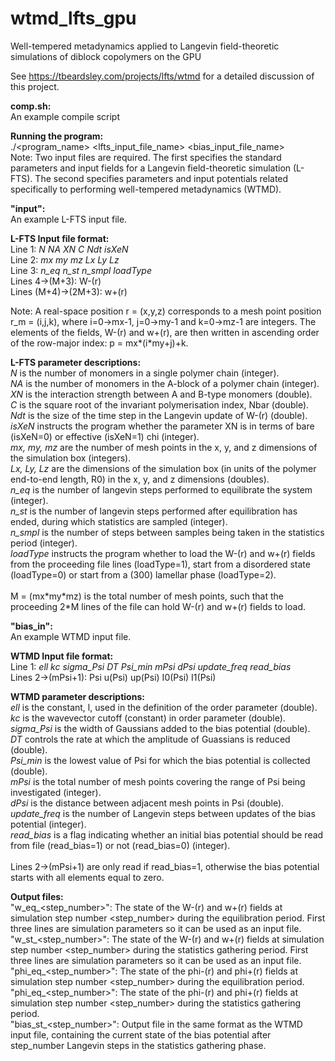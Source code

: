 # wtmd_lfts_gpu
Well-tempered metadynamics applied to Langevin field-theoretic simulations of diblock copolymers on the GPU

See https://tbeardsley.com/projects/lfts/wtmd for a detailed discussion of this project.<br>

<b>comp.sh:</b><br>
An example compile script

<b>Running the program:</b><br>
./<program_name> <lfts_input_file_name> <bias_input_file_name><br>
Note: Two input files are required. The first specifies the standard parameters and input fields for a Langevin field-theoretic simulation (L-FTS). The second specifies parameters and input potentials related specifically to performing well-tempered metadynamics (WTMD).

<b>"input":</b><br>
An example L-FTS input file.

<b>L-FTS Input file format:</b><br>
Line 1: <em>N NA XN C Ndt isXeN</em><br>
Line 2: <em>mx my mz Lx Ly Lz</em><br>
Line 3: <em>n_eq n_st n_smpl loadType</em><br>
Lines 4->(M+3): W-(r)<br>
Lines (M+4)->(2M+3): w+(r)<br>

Note: A real-space position r = (x,y,z) corresponds to a mesh point position r_m = (i,j,k), where i=0->mx-1, j=0->my-1 and k=0->mz-1 are integers. The elements of the fields, W-(r) and w+(r), are then written in ascending order of the row-major index: p = mx\*(i\*my+j)+k.

<b>L-FTS parameter descriptions:</b><br>
<em>N</em> is the number of monomers in a single polymer chain (integer).<br>
<em>NA</em> is the number of monomers in the A-block of a polymer chain (integer).<br>
<em>XN</em> is the interaction strength between A and B-type monomers (double).<br>
<em>C</em> is the square root of the invariant polymerisation index, Nbar (double).<br>
<em>Ndt</em> is the size of the time step in the Langevin update of W-(r) (double).<br>
<em>isXeN</em> instructs the program whether the parameter XN is in terms of bare (isXeN=0) or effective (isXeN=1) chi (integer).<br>
<em>mx, my, mz</em> are the number of mesh points in the x, y, and z dimensions of the simulation box (integers).<br>
<em>Lx, Ly, Lz</em> are the dimensions of the simulation box (in units of the polymer end-to-end length, R0) in the x, y, and z dimensions (doubles).<br>
<em>n_eq</em> is the number of langevin steps performed to equilibrate the system (integer).<br>
<em>n_st</em> is the number of langevin steps performed after equilibration has ended, during which statistics are sampled (integer).<br>
<em>n_smpl</em> is the number of steps between samples being taken in the statistics period (integer).<br>
<em>loadType</em> instructs the program whether to load the W-(r) and w+(r) fields from the proceeding file lines (loadType=1), start from a disordered state (loadType=0) or start from a (300) lamellar phase (loadType=2).<br><br>
M = (mx\*my\*mz) is the total number of mesh points, such that the proceeding 2*M lines of the file can hold W-(r) and w+(r) fields to load.<br>

<b>"bias_in":</b><br>
An example WTMD input file.

<b>WTMD Input file format:</b><br>
Line 1: <em>ell kc sigma_Psi DT Psi_min mPsi dPsi update_freq read_bias</em><br>
Lines 2->(mPsi+1): Psi u(Psi) up(Psi) I0(Psi) I1(Psi)<br>

<b>WTMD parameter descriptions:</b><br>
<em>ell</em> is the constant, l, used in the definition of the order parameter (double).<br>
<em>kc</em> is the wavevector cutoff (constant) in order parameter (double).<br>
<em>sigma_Psi</em> is the width of Gaussians added to the bias potential (double).<br>
<em>DT</em> controls the rate at which the amplitude of Guassians is reduced (double).<br>
<em>Psi_min</em> is the lowest value of Psi for which the bias potential is collected (double).<br>
<em>mPsi</em> is the total number of mesh points covering the range of Psi being investigated (integer).<br>
<em>dPsi</em> is the distance between adjacent mesh points in Psi (double).<br>
<em>update_freq</em> is the number of Langevin steps between updates of the bias potential (integer).<br>
<em>read_bias</em> is a flag indicating whether an initial bias potential should be read from file (read_bias=1) or not (read_bias=0) (integer).
<br><br>
Lines 2->(mPsi+1) are only read if read_bias=1, otherwise the bias potential starts with all elements equal to zero.<br>


<b>Output files:</b><br>
"w_eq_<step_number>": The state of the W-(r) and w+(r) fields at simulation step number <step_number> during the equilibration period. First three lines are simulation parameters so it can be used as an input file.<br>
"w_st_<step_number>": The state of the W-(r) and w+(r) fields at simulation step number <step_number> during the statistics gathering period. First three lines are simulation parameters so it can be used as an input file.<br>
"phi_eq_<step_number>": The state of the phi-(r) and phi+(r) fields at simulation step number <step_number> during the equilibration period.<br>
"phi_eq_<step_number>": The state of the phi-(r) and phi+(r) fields at simulation step number <step_number> during the statistics gathering period.<br>
"bias_st_<step_number>": Output file in the same format as the WTMD input file, containing the current state of the bias potential after step_number Langevin steps in the statistics gathering phase.

